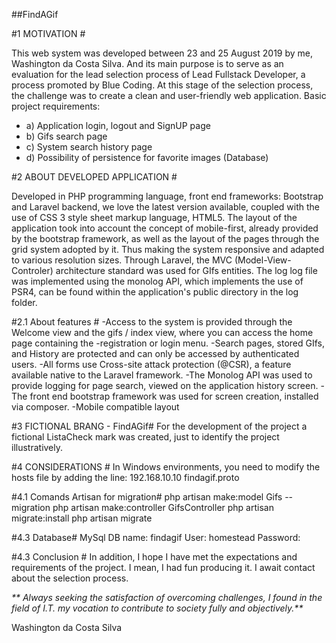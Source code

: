 ##FindAGif

#1 MOTIVATION #

This web system was developed between 23 and 25 August 2019 by me, Washington da Costa Silva. And its main purpose is to serve as an evaluation for the lead selection process of Lead Fullstack Developer, a process promoted by Blue Coding. At this stage of the selection process, the challenge was to create a clean and user-friendly web application.
Basic project requirements:
- a) Application login, logout and SignUP page
- b) Gifs search page
- c) System search history page
- d) Possibility of persistence for favorite images (Database)

#2 ABOUT DEVELOPED APPLICATION #

Developed in PHP programming language, front end frameworks: Bootstrap and Laravel backend, we love the latest version available, coupled with the use of CSS 3 style sheet markup language, HTML5. The layout of the application took into account the concept of mobile-first, already provided by the bootstrap framework, as well as the layout of the pages through the grid system adopted by it. Thus making the system responsive and adapted to various resolution sizes. Through Laravel, the MVC (Model-View-Controler) architecture standard was used for GIfs entities. The log log file was implemented using the monolog API, which implements the use of PSR4, can be found within the application's public directory in the log folder.

#2.1 About features #
-Access to the system is provided through the Welcome view and the gifs / index view, where you can access the home page containing the -registration or login menu.
-Search pages, stored GIfs, and History are protected and can only be accessed by authenticated users.
-All forms use Cross-site attack protection (@CSR), a feature available native to the Laravel framework.
-The Monolog API was used to provide logging for page search, viewed on the application history screen.
-The front end bootstrap framework was used for screen creation, installed via composer.
-Mobile compatible layout

#3 FICTIONAL BRANG - FindAGif#
For the development of the project a fictional ListaCheck mark was created, just to identify the project illustratively.

#4 CONSIDERATIONS #
In Windows environments, you need to modify the hosts file by adding the line:
192.168.10.10   findagif.proto

#4.1 Comands Artisan for migration#
php artisan make:model Gifs --migration
php artisan make:controller GifsController
php artisan migrate:install
php artisan migrate

#4.3 Database#
MySql
DB name: findagif
User: homestead
Password:

#4.3 Conclusion #
In addition, I hope I have met the expectations and requirements of the project. I mean, I had fun producing it. I await contact about the selection process.

_** Always seeking the satisfaction of overcoming challenges, I found in the field of I.T. my vocation to contribute to society fully and objectively.**_


<right>Washington da Costa Silva</right>
